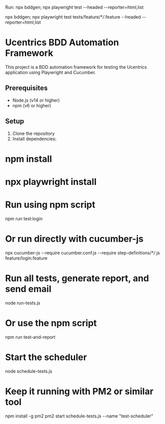 Run: npx bddgen; npx playwright test --headed --reporter=html,list

npx bddgen; npx playwright test tests/feature/\*_/_.feature --headed --reporter=html,list

# Ucentrics BDD Automation Framework

This project is a BDD automation framework for testing the Ucentrics application using Playwright and Cucumber.

## Prerequisites

- Node.js (v14 or higher)
- npm (v6 or higher)

## Setup

1. Clone the repository
2. Install dependencies:

# npm install

# npx playwright install

# Run using npm script

npm run test:login

# Or run directly with cucumber-js

npx cucumber-js --require cucumber.conf.js --require step-definitions/\*_/_.js feature/login.feature

# Run all tests, generate report, and send email

node run-tests.js

# Or use the npm script

npm run test-and-report

# Start the scheduler

node schedule-tests.js

# Keep it running with PM2 or similar tool

npm install -g pm2
pm2 start schedule-tests.js --name "test-scheduler"


